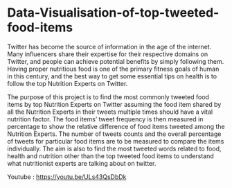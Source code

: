 # Data-Visualisation-of-top-tweeted-food-items
Twitter has become the source of information in the age of the internet. Many influencers share their expertise for their respective domains on Twitter, and people can achieve potential benefits by simply following them. Having proper nutritious food is one of the primary fitness goals of human in this century, and the best way to get some essential tips on health is to follow the top Nutrition Experts on Twitter. 

The purpose of this project is to find the most commonly tweeted food items by top Nutrition Experts on Twitter assuming the food item shared by all the Nutrition Experts in their tweets multiple times should have a vital nutrition factor. The food items’ tweet frequency is then measured in percentage to show the relative difference of food items tweeted among the Nutrition Experts. The number of tweets counts and the overall percentage of tweets for particular food items are to be measured to compare the items individually. The aim is also to find the most tweeted words related to food, health and nutrition other than the top tweeted food items to understand what nutritionist experts are talking about on twitter.

Youtube : https://youtu.be/ULs43QsDbDk
